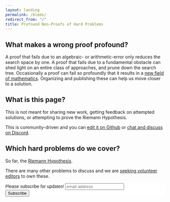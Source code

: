 ```yaml
---
layout: landing
permalink: /blems/
redirect_from: "/"
title: Profound Non-Proofs of Hard Problems
---
```


## What makes a wrong proof profound?

A proof that fails due to an algebraic- or arithmetic-error only reduces the search space by one.  A proof that fails due to a fundamental obstacle can shed light on an entire class of approaches, and prune down the search tree.  Occasionally a proof can fail so profoundly that it results in a [new field of mathematics](http://people.math.gatech.edu/~jrabinoff6/mathcamp/lectures.pdf).  Organizing and publishing these can help us move closer to a solution.

## What is this page?

This is not meant for sharing new work, getting feedback on attempted solutions, or attempting to prove the Riemann Hypothesis.

This is community-driven and you can [edit it on Github](http://github.com/rfurman/pnphard/) or [chat and discuss on Discord](https://discord.gg/5aZ3VAB).

## Which hard problems do we cover?

So far, the [Riemann Hypothesis](/blems/riemann/).

There are many other problems to discuss and we are [seeking volunteer editors](mailto:rfurman@alumni.stanford.edu) to own these.



<!-- Begin MailChimp Signup Form -->
<link href="//cdn-images.mailchimp.com/embedcode/horizontal-slim-10_7.css" rel="stylesheet" type="text/css">
<style type="text/css">
        #mc_embed_signup{background:#fff; clear:left; font:14px Helvetica,Arial,sans-serif; width:100%;}
        /* Add your own MailChimp form style overrides in your site stylesheet or in this style block.
           We recommend moving this block and the preceding CSS link to the HEAD of your HTML file. */
</style>
<div id="mc_embed_signup">
<form action="https://pnphard.us19.list-manage.com/subscribe/post?u=daaba6aa0c88b742693651627&amp;id=9c3517edce" method="post" id="mc-embedded-subscribe-form" name="mc-embedded-subscribe-form" class="validate" target="_blank" novalidate>
    <div id="mc_embed_signup_scroll">
        <label for="mce-EMAIL">Please subscribe for updates!</label>
        <input type="email" value="" name="EMAIL" class="email" id="mce-EMAIL" placeholder="email address" required>
    <!-- real people should not fill this in and expect good things - do not remove this or risk form bot signups-->
    <div style="position: absolute; left: -5000px;" aria-hidden="true"><input type="text" name="b_daaba6aa0c88b742693651627_9c3517edce" tabindex="-1" value=""></div>
    <div class="clear"><input type="submit" value="Subscribe" name="subscribe" id="mc-embedded-subscribe" class="button"></div>
    </div>
</form>
</div>

<!--End mc_embed_signup-->


